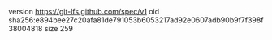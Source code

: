version https://git-lfs.github.com/spec/v1
oid sha256:e894bee27c20afa81de791053b6053217ad92e0607adb90b9f7f398f38004818
size 259
